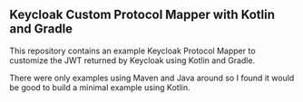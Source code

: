##  Keycloak Custom Protocol Mapper with Kotlin and Gradle
This repository contains an example Keycloak Protocol Mapper to customize the JWT returned by Keycloak
using Kotlin and Gradle.

There were only examples using Maven and Java around so I found it would be good to build a minimal example using Kotlin.

